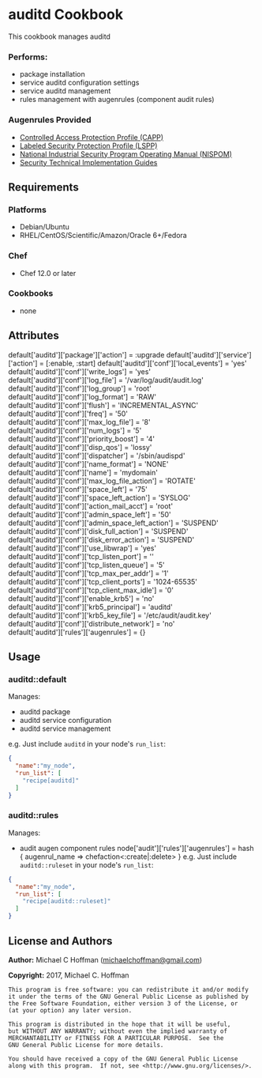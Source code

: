 # auditd Cookbook

This cookbook manages auditd


### Performs:

- package installation
- service auditd configuration settings
- service auditd management
- rules management with augenrules (component audit rules)

### Augenrules Provided
- [Controlled Access Protection Profile (CAPP)](http://www.commoncriteriaportal.org/files/ppfiles/capp.pdf)
- [Labeled Security Protection Profile (LSPP)](http://www.commoncriteriaportal.org/files/ppfiles/lspp.pdf)
- [National Industrial Security Program Operating Manual (NISPOM)](http://www.fas.org/sgp/library/nispom.htm)
- [Security Technical Implementation Guides](http://iase.disa.mil/stigs/stig/index.html)

## Requirements

### Platforms

- Debian/Ubuntu
- RHEL/CentOS/Scientific/Amazon/Oracle 6+/Fedora

### Chef

- Chef 12.0 or later

### Cookbooks

- none

## Attributes

default['auditd']['package']['action']               = :upgrade
default['auditd']['service']['action']               = [:enable, :start]
default['auditd']['conf']['local_events']            = 'yes'  
default['auditd']['conf']['write_logs']              = 'yes'  
default['auditd']['conf']['log_file']                = '/var/log/audit/audit.log'  
default['auditd']['conf']['log_group']               = 'root'  
default['auditd']['conf']['log_format']              = 'RAW'  
default['auditd']['conf']['flush']                   = 'INCREMENTAL_ASYNC'  
default['auditd']['conf']['freq']                    = '50'  
default['auditd']['conf']['max_log_file']            = '8'  
default['auditd']['conf']['num_logs']                = '5'  
default['auditd']['conf']['priority_boost']          = '4'  
default['auditd']['conf']['disp_qos']                = 'lossy'  
default['auditd']['conf']['dispatcher']              = '/sbin/audispd'  
default['auditd']['conf']['name_format']             = 'NONE'  
default['auditd']['conf']['name']                    = 'mydomain'  
default['auditd']['conf']['max_log_file_action']     = 'ROTATE'  
default['auditd']['conf']['space_left']              = '75'  
default['auditd']['conf']['space_left_action']       = 'SYSLOG'  
default['auditd']['conf']['action_mail_acct']        = 'root'  
default['auditd']['conf']['admin_space_left']        = '50'  
default['auditd']['conf']['admin_space_left_action'] = 'SUSPEND'  
default['auditd']['conf']['disk_full_action']        = 'SUSPEND'  
default['auditd']['conf']['disk_error_action']       = 'SUSPEND'  
default['auditd']['conf']['use_libwrap']             = 'yes'  
default['auditd']['conf']['tcp_listen_port']         = ''  
default['auditd']['conf']['tcp_listen_queue']        = '5'  
default['auditd']['conf']['tcp_max_per_addr']        = '1'  
default['auditd']['conf']['tcp_client_ports']        = '1024-65535'  
default['auditd']['conf']['tcp_client_max_idle']     = '0'  
default['auditd']['conf']['enable_krb5']             = 'no'  
default['auditd']['conf']['krb5_principal']          = 'auditd'  
default['auditd']['conf']['krb5_key_file']           = '/etc/audit/audit.key'  
default['auditd']['conf']['distribute_network']      = 'no'  
default['auditd']['rules']['augenrules']             = {}


## Usage

### auditd::default

Manages:

- auditd package
- auditd service configuration
- auditd service management

e.g.
Just include `auditd` in your node's `run_list`:

```json
{
  "name":"my_node",
  "run_list": [
    "recipe[auditd]"
  ]
}
```

### auditd::rules

Manages:

- audit augen component rules
node['audit']['rules']['augenrules'] = hash { augenrul_name => chefaction<:create|:delete> }
e.g.
Just include `auditd::ruleset` in your node's `run_list`:

```json
{
  "name":"my_node",
  "run_list": [
    "recipe[auditd::ruleset]"
  ]
}
```
## License and Authors
**Author:** Michael C Hoffman ([michaelchoffman@gmail.com](mailto:michaelchoffman@gmail.com))

**Copyright:** 2017, Michael C. Hoffman
```
This program is free software: you can redistribute it and/or modify
it under the terms of the GNU General Public License as published by
the Free Software Foundation, either version 3 of the License, or
(at your option) any later version.

This program is distributed in the hope that it will be useful,
but WITHOUT ANY WARRANTY; without even the implied warranty of
MERCHANTABILITY or FITNESS FOR A PARTICULAR PURPOSE.  See the
GNU General Public License for more details.

You should have received a copy of the GNU General Public License
along with this program.  If not, see <http://www.gnu.org/licenses/>.
```
